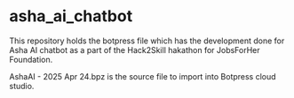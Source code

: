 # asha_ai_chatbot
This repository holds the botpress file which has the development done for Asha AI chatbot as a part of the Hack2Skill hakathon for JobsForHer Foundation.

AshaAI - 2025 Apr 24.bpz is the source file to import into Botpress cloud studio. 

